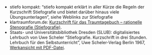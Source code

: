 - stiefo kompakt: “stiefo kompakt erklärt in aller Kürze die Regeln der Kurzschrift Stiefografie und bietet darüber hinaus viele Übungsunterlagen”, siehe Weblinks zur Stiefografie
- klartraumforum.de: [Kurzschrift für das Traumtagebuch – rationelle Stenografie (Stiefografie)](https://www.klartraumforum.de/forum/showthread.php?tid=11630).
- Staats- und Universitätsbibliothek Dresden (SLUB): digitalisiertes Lehrbuch von Uwe Scheler “Stiefografie. Kurzschrift in drei Stunden. Lehrbuch für den Selbstunterricht”, Uwe Scheler-Verlag Berlin 1967, [Werkansicht mit PDF-Datei](https://digital.slub-dresden.de/werkansicht/dlf/61423/1/).